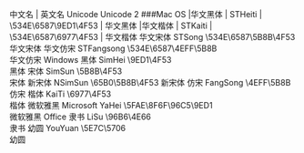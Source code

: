中文名  |    英文名           Unicode                     Unicode 2
###Mac OS
|华文黑体  |  STHeiti  |  \534E\6587\9ED1\4F53 |  &#x534E;&#x6587;&#x9ED1;&#x4F53;
|华文楷体  |  STKaiti  |  \534E\6587\6977\4F53 | &#x534E;&#x6587;&#x6977;&#x4F53;
华文宋体
STSong
\534E\6587\5B8B\4F53  
&#x534E;&#x6587;&#x5B8B;&#x4F53;
华文仿宋
STFangsong
\534E\6587\4EFF\5B8B  
&#x534E;&#x6587;&#x4EFF;&#x5B8B;
Windows
黑体
SimHei
\9ED1\4F53  
&#x9ED1;&#x4F53;
宋体
SimSun
\5B8B\4F53  
&#x5B8B;&#x4F53;
新宋体
NSimSun
\65B0\5B8B\4F53 
&#x65B0;&#x5B8B;&#x4F53;
仿宋
FangSong
\4EFF\5B8B  
&#x4EFF;&#x5B8B;
楷体
KaiTi
\6977\4F53  
&#x6977;&#x4F53;
微软雅黑
Microsoft YaHei
\5FAE\8F6F\96C5\9ED1  
&#x5FAE;&#x8F6F;&#x96C5;&#x9ED1;
Office
隶书
LiSu
\96B6\4E66  
&#x96B6;&#x4E66;
幼圆
YouYuan
\5E7C\5706  
&#x5E7C;&#x5706;